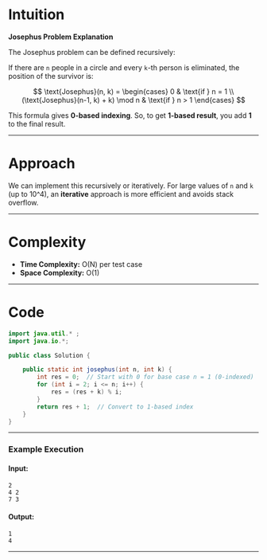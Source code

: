 # Intuition
**Josephus Problem Explanation**

The Josephus problem can be defined recursively:

If there are `n` people in a circle and every `k`-th person is eliminated, the position of the survivor is:

$$
\text{Josephus}(n, k) = 
\begin{cases}
0 & \text{if } n = 1 \\
(\text{Josephus}(n-1, k) + k) \mod n & \text{if } n > 1
\end{cases}
$$

This formula gives **0-based indexing**. So, to get **1-based result**, you add **1** to the final result.

---

# Approach

We can implement this recursively or iteratively. For large values of `n` and `k` (up to 10^4), an **iterative** approach is more efficient and avoids stack overflow.

---
# Complexity

* **Time Complexity:** O(N) per test case
* **Space Complexity:** O(1)

---

# Code

```java
import java.util.* ;
import java.io.*; 

public class Solution {

    public static int josephus(int n, int k) {
        int res = 0;  // Start with 0 for base case n = 1 (0-indexed)
        for (int i = 2; i <= n; i++) {
            res = (res + k) % i;
        }
        return res + 1;  // Convert to 1-based index
    }
}
```

---

### **Example Execution**

#### Input:

```
2
4 2
7 3
```

#### Output:

```
1
4
```

---
